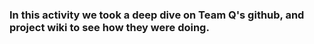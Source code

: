 ### In this activity we took a deep dive on Team Q's github, and project wiki to see how they were doing.
